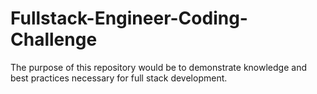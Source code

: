 # Fullstack-Engineer-Coding-Challenge
The purpose of this repository would be to demonstrate knowledge and best practices necessary for full stack development. 
